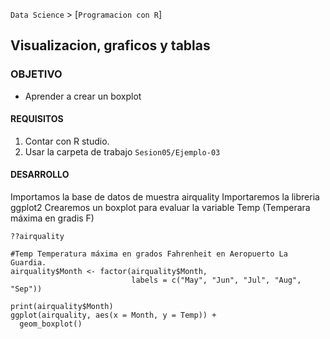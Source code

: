 `Data Science` > [`Programacion con R`]
## Visualizacion, graficos y tablas

### OBJETIVO
- Aprender a crear un boxplot

#### REQUISITOS
1. Contar con R studio.
1. Usar la carpeta de trabajo `Sesion05/Ejemplo-03`

#### DESARROLLO

Importamos la base de datos de muestra airquality
Importaremos la libreria ggplot2
Crearemos un boxplot para evaluar la variable Temp (Temperara máxima en gradis F)
```{r}
??airquality

#Temp Temperatura máxima en grados Fahrenheit en Aeropuerto La Guardia.
airquality$Month <- factor(airquality$Month,
                           labels = c("May", "Jun", "Jul", "Aug", "Sep"))

print(airquality$Month)
ggplot(airquality, aes(x = Month, y = Temp)) +
  geom_boxplot() 
```

